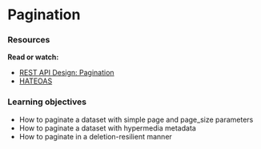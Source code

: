 # Pagination
### Resources
**Read or watch:**

- [REST API Design: Pagination](https://intranet.alxswe.com/rltoken/7Kdzi9CH1LdSfNQ4RaJUQw)
- [HATEOAS](https://intranet.alxswe.com/rltoken/tfzcEbTSdMYSYxsspJH_oA)

### Learning objectives
- How to paginate a dataset with simple page and page_size parameters
- How to paginate a dataset with hypermedia metadata
- How to paginate in a deletion-resilient manner